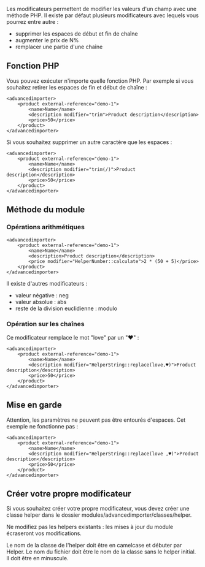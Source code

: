 Les modificateurs permettent de modifier les valeurs d'un champ avec une méthode PHP. Il existe par défaut plusieurs modificateurs avec lequels vous pourrez entre autre :
 * supprimer les espaces de début et fin de chaîne
 * augmenter le prix de N%
 * remplacer une partie d'une chaîne

## Fonction PHP

Vous pouvez exécuter n'importe quelle fonction PHP. Par exemple si vous souhaitez retirer les espaces de fin et début de chaîne :

```
<advancedimporter>
    <product external-reference="demo-1">
        <name>Name</name>
        <description modifier="trim">Product description</description>
        <price>50</price>
    </product>
</advancedimporter>
```

Si vous souhaitez supprimer un autre caractère que les espaces :
```
<advancedimporter>
    <product external-reference="demo-1">
        <name>Name</name>
        <description modifier="trim(/)">Product description</description>
        <price>50</price>
    </product>
</advancedimporter>
```

## Méthode du module

### Opérations arithmétiques

```
<advancedimporter>
    <product external-reference="demo-1">
        <name>Name</name>
        <description>Product description</description>
        <price modifier="HelperNumber::calculate">2 * (50 + 5)</price>
    </product>
</advancedimporter>
```

Il existe d'autres modificateurs :
  * valeur négative : neg
  * valeur absolue : abs
  * reste de la division euclidienne : modulo

### Opération sur les chaînes

Ce modificateur remplace le mot "love" par un "♥" :
```
<advancedimporter>
    <product external-reference="demo-1">
        <name>Name</name>
        <description modifier="HelperString::replace(love,♥)">Product description</description>
        <price>50</price>
    </product>
</advancedimporter>
```

## Mise en garde

Attention, les paramètres ne peuvent pas être entourés d'espaces. Cet exemple ne fonctionne pas :
```
<advancedimporter>
    <product external-reference="demo-1">
        <name>Name</name>
        <description modifier="HelperString::replace(love ,♥)">Product description</description>
        <price>50</price>
    </product>
</advancedimporter>
```

## Créer votre propre modificateur

Si vous souhaitez créer votre propre modificateur, vous devez créer une classe helper dans le dossier modules/advancedimporter/classes/helper.

Ne modifiez pas les helpers existants : les mises à jour du module écraseront vos modifications.

Le nom de la classe de l'helper doit être en camelcase et débuter par Helper. Le nom du fichier doit être le nom de la classe sans le helper initial. Il doit être en minuscule.
